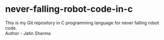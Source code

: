 # never-falling-robot-code-in-c
This is my Git repository in C programming language for never falling robot code.
<br>
Author - Jatin Sharma
